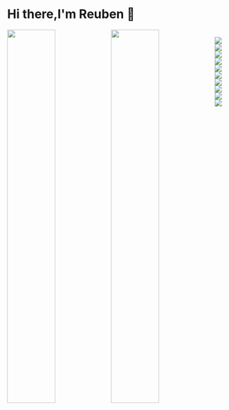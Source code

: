 # Hi there,I'm Reuben 👋

<img align="left" width="47%" src="https://github-readme-stats.vercel.app/api?username=reubenAcheldive&show_icons=true&theme=radical" />
<img  align="left" width="47%" src="https://github-readme-stats.vercel.app/api/top-langs/?username=reubenAcheldive&layout=compact" />
<br/>
<img  align="left"  src="https://img.shields.io/badge/angular-%23DD0031.svg?style=for-the-badge&logo=angular&logoColor=white" />
<img  align="left"  src="https://img.shields.io/badge/express.js-%23404d59.svg?style=for-the-badge&logo=express&logoColor=%2361DAFB" />
<img  align="left"  src="https://img.shields.io/badge/jquery-%230769AD.svg?style=for-the-badge&logo=jquery&logoColor=white" />
<br/>
<img  align="left"  src="https://img.shields.io/badge/nestjs-%23E0234E.svg?style=for-the-badge&logo=nestjs&logoColor=white" />
<img  align="left"  src="https://img.shields.io/badge/node.js-6DA55F?style=for-the-badge&logo=node.js&logoColor=white" />
<img  align="left"  src="https://img.shields.io/badge/react-%2320232a.svg?style=for-the-badge&logo=react&logoColor=%2361DAFB" />
<br/>
<img  align="left"  src="https://img.shields.io/badge/redux-%23593d88.svg?style=for-the-badge&logo=redux&logoColor=white" />
<img  align="left"  src="https://img.shields.io/badge/rxjs-%23B7178C.svg?style=for-the-badge&logo=reactivex&logoColor=white" />
<img  align="left"  src="https://img.shields.io/badge/SASS-hotpink.svg?style=for-the-badge&logo=SASS&logoColor=white" />
<br/>
<img  align="left"  src="https://img.shields.io/badge/styled--components-DB7093?style=for-the-badge&logo=styled-components&logoColor=white" />





